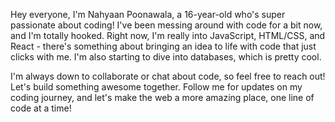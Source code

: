Hey everyone, I'm Nahyaan Poonawala, a 16-year-old who's super passionate about coding! I've been messing around with code for a bit now, and I'm totally hooked. Right now, I'm really into JavaScript, HTML/CSS, and React - there's something about bringing an idea to life with code that just clicks with me. I'm also starting to dive into databases, which is pretty cool.

I'm always down to collaborate or chat about code, so feel free to reach out! Let's build something awesome together. Follow me for updates on my coding journey, and let's make the web a more amazing place, one line of code at a time!